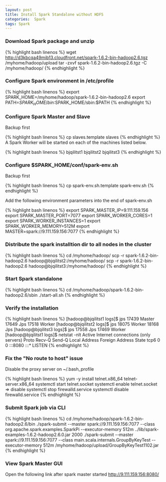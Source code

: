 ```yaml
---
layout: post
title: Install Spark Standalone without HDFS
categories:  Spark
tags: Spark
---
```


### Download Spark package and unzip

{% highlight bash linenos %}
wget http://d3kbcqa49mib13.cloudfront.net/spark-1.6.2-bin-hadoop2.6.tgz /myhome/hadoop/upload
tar -zxvf spark-1.6.2-bin-hadoop2.6.tgz -C /myhome/hadoop/
{% endhighlight %}

### Configure Spark environment in /etc/profile

{% highlight bash linenos %}
export SPARK_HOME=/myhome/hadoop/spark-1.6.2-bin-hadoop2.6
export PATH=$SPARK_HOME/bin:$SPARK_HOME/sbin:$PATH
{% endhighlight %}

### Configure Spark Master and Slave

Backup first

{% highlight bash linenos %}
cp slaves.template slaves
{% endhighlight %}
A Spark Worker will be started on each of the machines listed below.

{% highlight bash linenos %}
bjqilitst1
bjqilitst2
bjqilitst3
{% endhighlight %}

### Configure $SPARK_HOME/conf/spark-env.sh
Backup first

{% highlight bash linenos %}
cp spark-env.sh.template spark-env.sh
{% endhighlight %}

Add the following environment parameters into the end of spark-env.sh

{% highlight bash linenos %}
export SPARK_MASTER_IP=9.111.159.156
export SPARK_MASTER_PORT=7077
export SPARK_WORKER_CORES=1
export SPARK_WORKER_INSTANCES=1
export SPARK_WORKER_MEMORY=512M
export MASTER=spark://9.111.159.156:7077
{% endhighlight %}

### Distribute the spark installtion dir to all nodes in the cluster

{% highlight bash linenos %}
cd /myhome/hadoop/
scp -r spark-1.6.2-bin-hadoop2.6 hadoop@bjqilitst2:/myhome/hadoop/
scp -r spark-1.6.2-bin-hadoop2.6 hadoop@bjqilitst3:/myhome/hadoop/
{% endhighlight %}

### Start Spark standalone

{% highlight bash linenos %}
cd /myhome/hadoop/spark-1.6.2-bin-hadoop2.6/sbin
./start-all.sh
{% endhighlight %}

### Verify the installation

{% highlight bash linenos %}
[hadoop@bjqilitst1 logs]$ jps
17439 Master
17649 Jps
17518 Worker
[hadoop@bjqilitst2 logs]$ jps
18075 Worker
18168 Jps
[hadoop@bjqilitst3 logs]$ jps
17558 Jps
17469 Worker
[hadoop@bjqilitst1 logs]$ netstat -nlt
Active Internet connections (only servers)
Proto Recv-Q Send-Q Local Address           Foreign Address         State
tcp6       0      0 :::8080                 :::*                    LISTEN
{% endhighlight %}

### Fix the "No route to host" issue
Disable the proxy server on ~/.bash_profile

{% highlight bash linenos %}
yum  -y install telnet.x86_64  telnet-server.x86_64
systemctl start telnet.socket
systemctl enable telnet.socket => disable
systemctl stop firewalld.service
systemctl disable firewalld.service
{% endhighlight %}

### Submit Spark job via CLI

{% highlight bash linenos %}
cd /myhome/hadoop/spark-1.6.2-bin-hadoop2.6/bin
./spark-submit --master spark://9.111.159.156:7077 --class org.apache.spark.examples.SparkPi --executor-memory 512m ../lib/spark-examples-1.6.2-hadoop2.6.0.jar 2000
./spark-submit --master spark://9.111.159.156:7077 --class main.scala.internals.GroupByKeyTest --executor-memory 512m /myhome/hadoop/upload/GroupByKeyTest1102.jar
{% endhighlight %}

###  View Spark Master GUI

Open the following link after spark master started http://9.111.159.156:8080/

